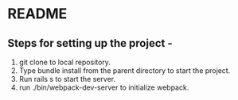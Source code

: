 # README

## Steps for setting up the project -

1. git clone to local repository.
2. Type bundle install from the parent directory to start the project.
3. Run rails s to start the server.
4. run ./bin/webpack-dev-server to initialize webpack.
